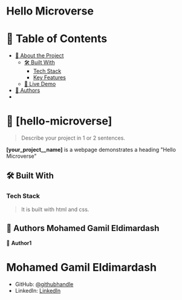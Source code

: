 # Hello Microverse

# 📗 Table of Contents

- [📖 About the Project](#about-project)
  - [🛠 Built With](#built-with)
    - [Tech Stack](#tech-stack)
    - [Key Features](#key-features)
  - [🚀 Live Demo](#live-demo)
- [👥 Authors](#authors)
- 

<!-- PROJECT DESCRIPTION -->

# 📖 [hello-microverse] <a name="hello-microverse"></a>

> Describe your project in 1 or 2 sentences.

**[your_project__name]** is a webpage demonstrates a heading "Hello Microverse"

## 🛠 Built With <a name="built-with"></a>

### Tech Stack <a name="tech-stack"></a>

> It is built with html and css.


<!-- AUTHORS -->

## 👥 Authors <a name="authors">Mohamed Gamil Eldimardash</a>

👤 **Author1**
# Mohamed Gamil Eldimardash
- GitHub: [@githubhandle](https://github.com/MMGGYY66)
- LinkedIn: [LinkedIn](https://www.linkedin.com/in/mohamed-eldimardash-0023a3b5/)


